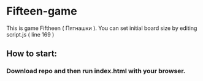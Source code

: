 # Fifteen-game
This is game Fiftheen ( Пятнашки ).  You can set initial board size by editing script.js ( line 169 )

<h2>How to start:</h2>

<h3>Download repo and then run index.html with your browser.</h3>
